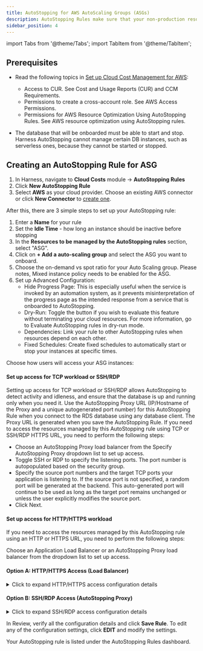 ```yaml
---
title: AutoStopping for AWS AutoScaling Groups (ASGs)
description: AutoStopping Rules make sure that your non-production resources run only when used, and never when idle.
sidebar_position: 4
---
```


import Tabs from '@theme/Tabs';
import TabItem from '@theme/TabItem';

## Prerequisites

* Read the following topics in [Set up Cloud Cost Management for AWS](../../../get-started/onboarding-guide/set-up-cost-visibility-for-aws.md): 

    * Access to CUR. See Cost and Usage Reports (CUR) and CCM Requirements.
    * Permissions to create a cross-account role. See AWS Access Permissions.
    * Permissions for AWS Resource Optimization Using AutoStopping Rules. See AWS resource optimization using AutoStopping rules.
* The database that will be onboarded must be able to start and stop. Harness AutoStopping cannot manage certain DB instances, such as serverless ones, because they cannot be started or stopped.

## Creating an AutoStopping Rule for ASG

1. In Harness, navigate to **Cloud Costs** module -> **AutoStopping Rules**
2. Click **New AutoStopping Rule**
3. Select **AWS** as your cloud provider. Choose an existing AWS connector or click **New Connector** to [create one](/docs/cloud-cost-management/get-started/onboarding-guide/set-up-cost-visibility-for-aws). 

After this, there are 3 simple steps to set up your AutoStopping rule:

<Tabs>
<TabItem value="configuration" label="Step 1: Configuration">

1. Enter a **Name** for your rule
2. Set the **Idle Time** - how long an instance should be inactive before stopping
3. In the **Resources to be managed by the AutoStopping rules** section, select "ASG". 
4. Click on **+ Add a auto-scaling group** and select the ASG you want to onboard.
5. Choose the on-demand vs spot ratio for your Auto Scaling group. Please notes, Mixed instance policy needs to be enabled for the ASG.
6.  Set up Advanced Configuration: 
    - Hide Progress Page: This is especially useful when the service is invoked by an automation system, as it prevents misinterpretation of the progress page as the intended response from a service that is onboarded to AutoStopping.
    - Dry-Run: Toggle the button if you wish to evaluate this feature without terminating your cloud resources. For more information, go to Evaluate AutoStopping rules in dry-run mode.
    - Dependencies: Link your rule to other AutoStopping rules when resources depend on each other.
    - Fixed Schedules: Create fixed schedules to automatically start or stop your instances at specific times. 


</TabItem>
<TabItem value="access" label="Step 2: Setup Access">

Choose how users will access your ASG instances:

#### Set up access for TCP workload or SSH/RDP

Setting up access for TCP workload or SSH/RDP allows AutoStopping to detect activity and idleness, and ensure that the database is up and running only when you need it. Use the AutoStopping Proxy URL (IP/Hostname of the Proxy and a unique autogenerated port number) for this AutoStopping Rule when you connect to the RDS database using any database client. The Proxy URL is generated when you save the AutoStopping Rule. If you need to access the resources managed by this AutoStopping rule using TCP or SSH/RDP HTTPS URL, you need to perform the following steps:

- Choose an AutoStopping Proxy load balancer from the Specify AutoStopping Proxy dropdown list to set up access.
- Toggle SSH or RDP to specify the listening ports. The port number is autopopulated based on the security group.
- Specify the source port numbers and the target TCP ports your application is listening to. If the source port is not specified, a random port will be generated at the backend. This auto-generated port will continue to be used as long as the target port remains unchanged or unless the user explicitly modifies the source port.
- Click Next.


#### Set up access for HTTP/HTTPS workload

If you need to access the resources managed by this AutoStopping rule using an HTTP or HTTPS URL, you need to perform the following steps:

Choose an Application Load Balancer or an AutoStopping Proxy load balancer from the dropdown list to set up access.

#### Option A: HTTP/HTTPS Access (Load Balancer)

<details>
<summary>Click to expand HTTP/HTTPS access configuration details</summary>

#### Enter the routing configuration

1. If the security groups are configured for the selected instances, then the routing information is auto-populated for those instances.  
   You can edit or delete the routing information. However, it is mandatory to have at least one port listed. For more information, see [Listeners](https://docs.aws.amazon.com/elasticloadbalancing/latest/application/load-balancer-listeners.html).

   This is the load balancer routing configuration for the underlying application that is running on the cloud resources managed by this AutoStopping rule.

   ![](./static/aws-alb-port-config.png)

2. Click **Add** if you wish to add more ports. The following are some points to consider:  
   - If you are forwarding the same action to different ports, then specify the server name and/or path match.  
   - If you specify the server name, then the host uses the custom URL to access the resources. You cannot use an auto-generated URL to access the resources.

##### Add multiple domains with the AutoStopping rule

ALB has certain [limitations](https://docs.aws.amazon.com/elasticloadbalancing/latest/application/load-balancer-limits.html) to consider when creating rules. By default, ALB allows only five conditions on a Listener Rule. This can become problematic when the AutoStopping rule requires configuration for more than five domains. To address this, you can utilize the **Server name** field in the **Port configuration** section.

:::important
Each row in the Port config table represents an ALB rule in Harness. The information provided in the row is translated into an ALB rule by the Harness backend. Therefore, the **Server name** field has a limit of five domains.
:::

You can add a comma separated list of domain names in the server name field to add more domains to the rule. Each server name field can take up to five domain names. Continue adding rows to the table until all domains are included. Each row will generate a new rule in the ALB of the Harness load balancer.

#### Enter the Health Check Details

1. Toggle the **Health check** button to configure the health check. Health check status should be successful for the AutoStopping rules to come into effect. Set a health check for the underlying application that is running on the cloud resources managed by this AutoStopping rule. The load balancer periodically sends requests as per the settings below to the application. If your application does not support health check or you do not have any application running, you can disable the health check.

   By default, the health check is turned on.

2. In Protocol, select **http** or **https**.
3. Enter Path, port, and timeout details. For example, if you have configured port 80 and the timeout as 30 seconds for your instance, then the AutoStopping rule checks these specified parameters before bringing AutoStopping Rule into effect.

   ![](./static/aws-load-balancer-healthcheck.png)

#### Specify the URL to access the resources

You can use either of the following methods:

- Auto-generated URL
- Custom URL

**Auto-generated URL**

Every AutoStopping rule has an auto-generated URL. This URL is a subdomain to the domain name specified for the [load balancer](../3-load-balancer/create-load-balancer-aws.md). Since the load balancer configures a wildcard domain such as `*.autostopping.yourcompany.com`, the auto-generated URL works automatically and points to the correct load balancer.

Select **Use the auto-generated URL to access the resources managed by this AutoStopping Rule**.

![](./static/create-autostopping-rules-aws-107.png)

**Custom URL**

AutoStopping rule can use multiple custom domains. In such a case, it should be configured in the DNS provider. AutoStopping Rules also allows you to use custom domains or change the root of your site's URL from the default, like,`autostop.harness.io`, to any domain you own. To point your site's default domain to a custom domain, you can set it up in your DNS provider.

Enter the custom URL currently used to access the instances. The domain name should be entered without prefixing the scheme. A rule can have multiple URLs. You can enter comma-separated values into a custom URL to support multiple URLs.

![](./static/create-autostopping-rules-aws-108.png)

#### Configure custom exclusions and inclusions

Before you begin, make sure that you've enabled ALB access logs in your AWS account to be able to configure custom exclusions and inclusions while creating AutoStopping rules. Go to [ALB access logs](https://docs.aws.amazon.com/elasticloadbalancing/latest/classic/enable-access-logs.html) for more information.

Custom exclusions and inclusions allow you to keep the cloud resources managed by AutoStopping remain idle by defining rules. These rules prevent the cloud resource from detecting traffic by the AutoStopping rule. For example, you can use custom exclusions and inclusions to filter out repeated traffic such as health checks, which would otherwise keep the cloud resource active at all times. The minimum idle time for the exclusion or inclusion-enabled AutoStopping rule is 15 minutes.

You can configure exclusions by defining either of the following options:

- **Path-based match**: Specify the path that you want to exclude from invoking the instance. You can use wildcards in the path.

  ![](./static/create-autostopping-rules-aws-112.png)

  An error message is displayed to the user trying to access the path if the managed resource is in a stopped state. If the resource is active and running, this request is not considered as traffic and is ignored by the AutoStopping rule.

- **Source IP-based match**: Specify one or more IP addresses that you want to exclude from accessing the instance. You could specify an entire range of IP addresses. Use commas to separate the IP addresses.

  ![](./static/create-autostopping-rules-aws-113.png)

Any requests from the specified IP addresses are ignored by the AutoStopping rule.

Requests from these IP addresses or to these paths do not disturb the idle time configured for the AutoStopping rule.

Similarly, you can configure custom inclusions. Requests to the specified path or from the specified IP address alone can invoke the cloud resource managed by AutoStopping. Only these requests are detected as traffic by the AutoStopping rule.

</details>

#### Option B: SSH/RDP Access (AutoStopping Proxy)

<details>
<summary>Click to expand SSH/RDP access configuration details</summary>

#### Enter Routing Configuration and Health Check Details

1. If the security groups are configured for the selected instances, then the routing information is auto-populated for those instances.  
   You can edit or delete the routing information. However, it is mandatory to have at least one port listed. For more information, see [Listeners](https://docs.aws.amazon.com/elasticloadbalancing/latest/application/load-balancer-listeners.html).

   This is the load balancer routing configuration for the underlying application that is running on the cloud resources managed by this AutoStopping rule.

   ![](./static/aws-proxy-port-config.png)

2. Click **Add** if you wish to add more ports. The following are some points to consider:  
   - If you are forwarding the same action to different ports, then specify the server name and/or path match.  
   - If you specify the server name, then the host uses the custom URL to access the resources. You cannot use an auto-generated URL to access the resources.

3. Toggle the **Health check** button to configure the health check. Health check status should be successful for the AutoStopping rules to come into effect. Set a health check for the underlying application that is running on the cloud resources managed by this AutoStopping rule. The load balancer periodically sends requests as per the settings below to the application. If your application does not support health check, or you do not have any application running, you can disable the health check.

   By default, the health check is turned on.

4. In Protocol, select **http** or **https**.
5. Enter Path, port, and timeout details. For example, if you have configured port 80 and the timeout as 30 seconds for your instance, then the AutoStopping rule checks these specified parameters before bringing AutoStopping Rule into effect.

   ![](./static/aws-proxy-healthcheck.png)

#### Specify the URL to access the resources

You can use either of the following methods:

- Auto-generated URL
- Custom URL

**Auto-generated URL**

Every AutoStopping rule has an auto-generated URL. This URL is a subdomain to the domain name specified for the [load balancer](../3-load-balancer/create-load-balancer-aws.md). Since the load balancer configures a wildcard domain such as `*.autostopping.yourcompany.com`, the auto-generated URL works automatically and point to the correct load balancer.

Select **Use the auto-generated URL to access the resources managed by this AutoStopping Rule**.

![](./static/create-autostopping-rules-aws-107.png)

**Custom URL**

AutoStopping rule can use multiple custom domains. In such a case, it should be configured in the DNS provider. AutoStopping Rules also allows you to use custom domains or change the root of your site's URL from the default, like,`autostop.harness.io`, to any domain you own. To point your site's default domain to a custom domain, you can set it up in your DNS provider.

Enter the custom URL currently used to access the instances. The domain name should be entered without prefixing the scheme. A rule can have multiple URLs. You can enter comma-separated values into a custom URL to support multiple URLs.

![](./static/create-autostopping-rules-aws-108.png)

</details>

</TabItem>
<TabItem value="review" label="Step 3: Review">


In Review, verify all the configuration details and click **Save Rule**. To edit any of the configuration settings, click **EDIT** and modify the settings.

Your AutoStopping rule is listed under the AutoStopping Rules dashboard.

</TabItem>
</Tabs>

